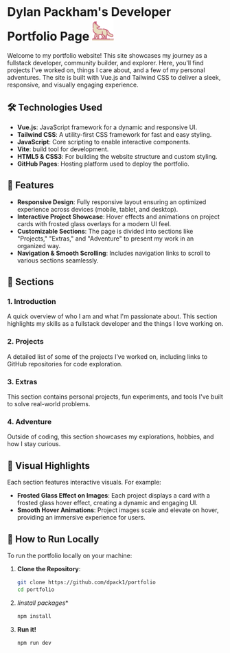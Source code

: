 # Dylan Packham's Developer Portfolio Page <img src="./Logo.png" alt="Logo" width="50"/>


Welcome to my portfolio website! This site showcases my journey as a fullstack developer, community builder, and explorer. Here, you'll find projects I've worked on, things I care about, and a few of my personal adventures. The site is built with Vue.js and Tailwind CSS to deliver a sleek, responsive, and visually engaging experience.

## 🛠️ Technologies Used

- **Vue.js**: JavaScript framework for a dynamic and responsive UI.
- **Tailwind CSS**: A utility-first CSS framework for fast and easy styling.
- **JavaScript**: Core scripting to enable interactive components.
- **Vite**: build tool for development.
- **HTML5 & CSS3**: For building the website structure and custom styling.
- **GitHub Pages**: Hosting platform used to deploy the portfolio.

## 🌟 Features

- **Responsive Design**: Fully responsive layout ensuring an optimized experience across devices (mobile, tablet, and desktop).
- **Interactive Project Showcase**: Hover effects and animations on project cards with frosted glass overlays for a modern UI feel.
- **Customizable Sections**: The page is divided into sections like "Projects," "Extras," and "Adventure" to present my work in an organized way.
- **Navigation & Smooth Scrolling**: Includes navigation links to scroll to various sections seamlessly.

## 💼 Sections

### 1. **Introduction**
A quick overview of who I am and what I'm passionate about. This section highlights my skills as a fullstack developer and the things I love working on.

### 2. **Projects**
A detailed list of some of the projects I’ve worked on, including links to GitHub repositories for code exploration.

### 3. **Extras**
This section contains personal projects, fun experiments, and tools I've built to solve real-world problems.

### 4. **Adventure**
Outside of coding, this section showcases my explorations, hobbies, and how I stay curious.

## 📸 Visual Highlights

Each section features interactive visuals. For example:
- **Frosted Glass Effect on Images**: Each project displays a card with a frosted glass hover effect, creating a dynamic and engaging UI.
- **Smooth Hover Animations**: Project images scale and elevate on hover, providing an immersive experience for users.

## 🎨 How to Run Locally

To run the portfolio locally on your machine:

1. **Clone the Repository**:
   ```bash
   git clone https://github.com/dpack1/portfolio
   cd portfolio
   
2. *Iinstall packages**
   ```bash
   npm install
   
3. **Run it!**
   ```bash
   npm run dev

## 
